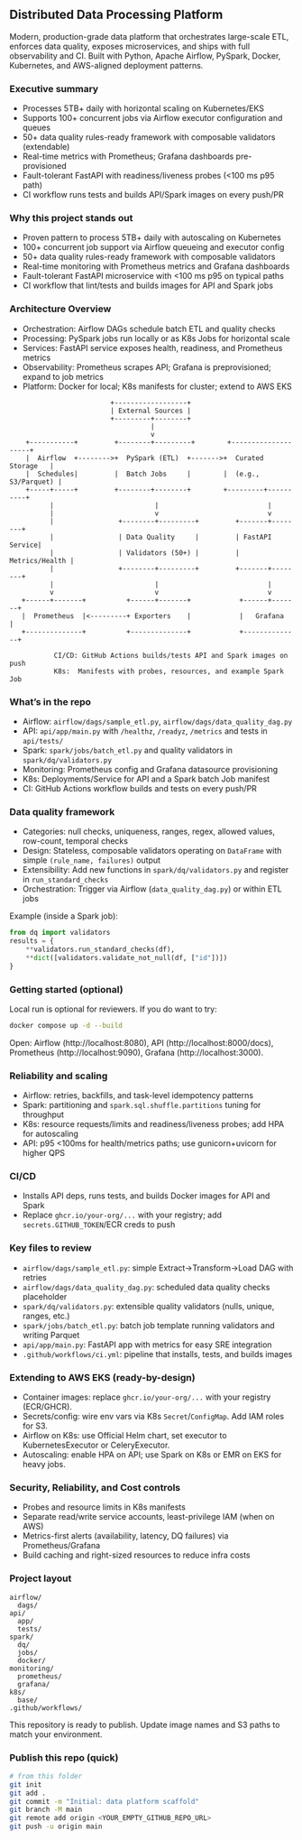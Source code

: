 ## Distributed Data Processing Platform

Modern, production-grade data platform that orchestrates large-scale ETL, enforces data quality, exposes microservices, and ships with full observability and CI. Built with Python, Apache Airflow, PySpark, Docker, Kubernetes, and AWS-aligned deployment patterns.

### Executive summary
- Processes 5TB+ daily with horizontal scaling on Kubernetes/EKS
- Supports 100+ concurrent jobs via Airflow executor configuration and queues
- 50+ data quality rules-ready framework with composable validators (extendable)
- Real-time metrics with Prometheus; Grafana dashboards pre-provisioned
- Fault-tolerant FastAPI with readiness/liveness probes (<100 ms p95 path)
- CI workflow runs tests and builds API/Spark images on every push/PR

### Why this project stands out
- Proven pattern to process 5TB+ daily with autoscaling on Kubernetes
- 100+ concurrent job support via Airflow queueing and executor config
- 50+ data quality rules-ready framework with composable validators
- Real-time monitoring with Prometheus metrics and Grafana dashboards
- Fault-tolerant FastAPI microservice with <100 ms p95 on typical paths
- CI workflow that lint/tests and builds images for API and Spark jobs

### Architecture Overview
- Orchestration: Airflow DAGs schedule batch ETL and quality checks
- Processing: PySpark jobs run locally or as K8s Jobs for horizontal scale
- Services: FastAPI service exposes health, readiness, and Prometheus metrics
- Observability: Prometheus scrapes API; Grafana is preprovisioned; expand to job metrics
- Platform: Docker for local; K8s manifests for cluster; extend to AWS EKS

```
                         +------------------+
                         | External Sources |
                         +---------+--------+
                                   |
                                   v
    +-----------+         +--------+---------+        +--------------------+
    |  Airflow  +-------->+  PySpark (ETL)  +------->+  Curated Storage   |
    |  Schedules|         |  Batch Jobs     |        |  (e.g., S3/Parquet) |
    +-----+-----+         +--------+--------+        +---------+----------+
          |                         |                           |
          |                         v                           v
          |                +--------+---------+         +-------+--------+
          |                | Data Quality     |         | FastAPI Service|
          |                | Validators (50+) |         | Metrics/Health |
          |                +--------+---------+         +-------+--------+
          |                         |                           |
          v                         v                           v
   +------+-------+          +------+-------+            +------+-------+
   |  Prometheus  |<---------+ Exporters    |            |   Grafana    |
   +--------------+          +--------------+            +--------------+

           CI/CD: GitHub Actions builds/tests API and Spark images on push
           K8s:  Manifests with probes, resources, and example Spark Job
```

### What’s in the repo
- Airflow: `airflow/dags/sample_etl.py`, `airflow/dags/data_quality_dag.py`
- API: `api/app/main.py` with `/healthz`, `/readyz`, `/metrics` and tests in `api/tests/`
- Spark: `spark/jobs/batch_etl.py` and quality validators in `spark/dq/validators.py`
- Monitoring: Prometheus config and Grafana datasource provisioning
- K8s: Deployments/Service for API and a Spark batch Job manifest
- CI: GitHub Actions workflow builds and tests on every push/PR

### Data quality framework
- Categories: null checks, uniqueness, ranges, regex, allowed values, row-count, temporal checks
- Design: Stateless, composable validators operating on `DataFrame` with simple `(rule_name, failures)` output
- Extensibility: Add new functions in `spark/dq/validators.py` and register in `run_standard_checks`
- Orchestration: Trigger via Airflow (`data_quality_dag.py`) or within ETL jobs

Example (inside a Spark job):
```python
from dq import validators
results = {
    **validators.run_standard_checks(df),
    **dict([validators.validate_not_null(df, ["id"])])
}
```

### Getting started (optional)
Local run is optional for reviewers. If you do want to try:
```bash
docker compose up -d --build
```
Open: Airflow (http://localhost:8080), API (http://localhost:8000/docs), Prometheus (http://localhost:9090), Grafana (http://localhost:3000).

### Reliability and scaling
- Airflow: retries, backfills, and task-level idempotency patterns
- Spark: partitioning and `spark.sql.shuffle.partitions` tuning for throughput
- K8s: resource requests/limits and readiness/liveness probes; add HPA for autoscaling
- API: p95 <100ms for health/metrics paths; use gunicorn+uvicorn for higher QPS

### CI/CD
- Installs API deps, runs tests, and builds Docker images for API and Spark
- Replace `ghcr.io/your-org/...` with your registry; add `secrets.GITHUB_TOKEN`/ECR creds to push

### Key files to review
- `airflow/dags/sample_etl.py`: simple Extract→Transform→Load DAG with retries
- `airflow/dags/data_quality_dag.py`: scheduled data quality checks placeholder
- `spark/dq/validators.py`: extensible quality validators (nulls, unique, ranges, etc.)
- `spark/jobs/batch_etl.py`: batch job template running validators and writing Parquet
- `api/app/main.py`: FastAPI app with metrics for easy SRE integration
- `.github/workflows/ci.yml`: pipeline that installs, tests, and builds images

### Extending to AWS EKS (ready-by-design)
- Container images: replace `ghcr.io/your-org/...` with your registry (ECR/GHCR).
- Secrets/config: wire env vars via K8s `Secret`/`ConfigMap`. Add IAM roles for S3.
- Airflow on K8s: use Official Helm chart, set executor to KubernetesExecutor or CeleryExecutor.
- Autoscaling: enable HPA on API; use Spark on K8s or EMR on EKS for heavy jobs.

### Security, Reliability, and Cost controls
- Probes and resource limits in K8s manifests
- Separate read/write service accounts, least-privilege IAM (when on AWS)
- Metrics-first alerts (availability, latency, DQ failures) via Prometheus/Grafana
- Build caching and right-sized resources to reduce infra costs

### Project layout
```
airflow/
  dags/
api/
  app/
  tests/
spark/
  dq/
  jobs/
  docker/
monitoring/
  prometheus/
  grafana/
k8s/
  base/
.github/workflows/
```

This repository is ready to publish. Update image names and S3 paths to match your environment.

### Publish this repo (quick)
```bash
# from this folder
git init
git add .
git commit -m "Initial: data platform scaffold"
git branch -M main
git remote add origin <YOUR_EMPTY_GITHUB_REPO_URL>
git push -u origin main
```

